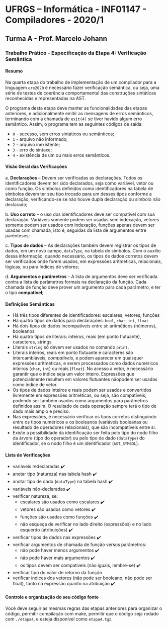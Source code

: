 # UFRGS – Informática - INF01147 - Compiladores - 2020/1

## Turma A - Prof. Marcelo Johann

### Trabalho Prático - Especificação da Etapa 4: Verificação Semântica

#### Resumo

Na quarta etapa do trabalho de implementação de um compilador para a linguagem `ere2020` é necessário   fazer   verificação   semântica,   ou   seja,   uma   série   de   testes   de   coerência comportamental das construções sintáticas reconhecidas e representadas na AST.

O   programa   desta   etapa   deve   manter   as   funcionalidades   das   etapas   anteriores,   e adicionalmente  emitir  as  mensagens  de  erros  semânticos,  terminando  com  a  chamada  de `exit(4)` se tiver havido algum erro semântico. Assim, o programa tem as seguintes códigos de saída:

* `0` - sucesso,  sem  erros  sintáticos  ou  semânticos;
* `1` -  arquivo  não  informado;
* `2` -  arquivo inexistente;
* `3` - erro de sintaxe;
* `4` - existência de um ou mais erros semânticos.

#### Visão Geral das Verificações

a. **Declarações**  –  Devem  ser  verificadas  as  declarações. Todos  os  identificadores  devem ter sido declarados, seja como variável, vetor ou como função. Os símbolos definidos como identificadores na tabela de símbolos devem ter seu tipo trocado para um desses tipos conforme a declaração, verificando-se se não houve dupla declaração ou símbolo não declarado;

b. **Uso  correto**  –  o  uso  dos  identificadores  deve  ser  compatível  com  sua  declaração. Variáveis  somente  podem  ser  usadas  sem  indexação,  vetores  somente  podem  ser usados  com  indexação,  funções  apenas  devem  ser  usadas  com  chamada,  isto  é, seguidas da lista de argumentos entre parênteses;

c. **Tipos  de  dados**  – As  declarações  também  devem  registrar  os  tipos  de  dados,  em  um novo  campo, `dataType`,  na  tabela  de  símbolos.  Com  o  auxílio  dessa  informação, quando  necessário,  os  tipos  de  dados  corretos  devem  ser  verificados  onde  forem usados, em expressões aritméticas, relacionais, lógicas, ou para índices de vetores;

d. **Argumentos e parâmetros** – A lista de argumentos deve ser verificada contra a lista de parâmetros formais na declaração da função. Cada chamada de função deve prover um argumento para cada parâmetro, e ter o tipo **compatível**;

#### Definições Semânticas

* Há três tipos diferentes de identificadores: escalares, vetores, funções
* Há quatro tipos de dados para declarações: `bool`, `char`, `int`, `float`
* Há dois tipos de dados incompatíveis entre si: aritméticos (números), booleanos
* Há quatro tipos de literais: inteiros, reais (em ponto flutuante), caracteres, strings
* Literais `string` só devem ser usados no comando `print`.
* Literais   inteiros,   reais   em   ponto   flutuante   e   caracteres   são   intercambiáveis, *compatíveis*,  e  podem  aparecer  em  quaisquer  expressões  aritméticas,  e  serem  processados como  dados  numéricos  inteiros  (`char`, `int`)  ou  reais  (`float`).  No  acesso  a  vetor,  é  necessário garantir  que  o  índice  seja  um  valor  inteiro.  Expressões  que  potencialmente  resultem  em valores flutuantes nãopodem ser usadas como índice de vetor.
* Os  tipos  de  dados  inteiros  e  reais  podem  ser  usados  e  convertidos  livremente  em expressões  aritméticas,  ou  seja,  são  compatíveis,  podendo  ser  também  usados  como argumentos  para  parâmetros  definidos  assim.  O  resultado  de  cada  operação  sempre terá o tipo de dado mais amplo e preciso.
* Nas  expressões,  é  necessário  verificar  os  tipos  corretos  distinguindo  entre  os  tipos numéricos   e   os   booleanos   (variáveis   booleanas   ou   resultado   de   operadores relacionais), que são incompatíveis entre si.
* Existe a possibilidade da identificação ser feita pelo tipo do nodo filho da árvore (tipo do  operador)  ou  pelo  tipo  de  dado  (`dataType`)  do  identificador,  se  o  nodo  filho  é  um identificador (`AST_SYMBOL`).

#### Lista de Verificações

* variáveis redeclaradas ✔️
* anotar tipo (natureza) nas tabela hash ✔️
* anotar tipo de dado (`dataType`) na tabela hash ✔️
* variáveis não-declaradas ✔️
* verificar natureza, se:
  * escalares são usados como escalares ✔️
  * vetores são usados como vetores ✔️
  * funções são usadas como funções ✔️
  * não esqueça de verificar no lado direito (expressões) e no lado esquerdo (atribuições) ✔️
* verificar tipos de dados nas expressões ✔️
* verificar argumentos de chamada de função versus parâmetros:
  * não pode haver menos argumentos ✔️
  * não pode haver mais argumentos ✔️
  * os tipos devem ser compatíveis (não iguais, lembre-se) ✔️
* verificar tipo do valor de retorno da função
* verificar índices dos vetores (não pode ser booleano, não pode ser float), tanto na expressão quanto na atribuição ✔️

#### Controle e organização do seu código fonte

Você  deve  seguir  as  mesmas  regras  das  etapas  anteriores  para  organizar  o  código,  permitir compilação  com make,  permitir  que  o  código  seja  rodado  com `./etapa4`,  e  esteja  disponível como `etapa4.tgz`.
